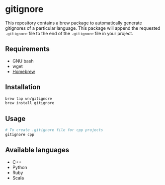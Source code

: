 # gitignore

This repository contains a brew package to automatically generate gitignores of a particular language. This package will append the requested `.gitignore` file to the end of the `.gitignore` file in your project.

## Requirements

- GNU bash
- wget
- [Homebrew](https://brew.sh/)

## Installation

```bash
brew tap wn/gitignore
brew install gitignore
```

## Usage

```bash
# To create .gitignore file for cpp projects
gitignore cpp
```

## Available languages

- C++
- Python
- Ruby
- Scala